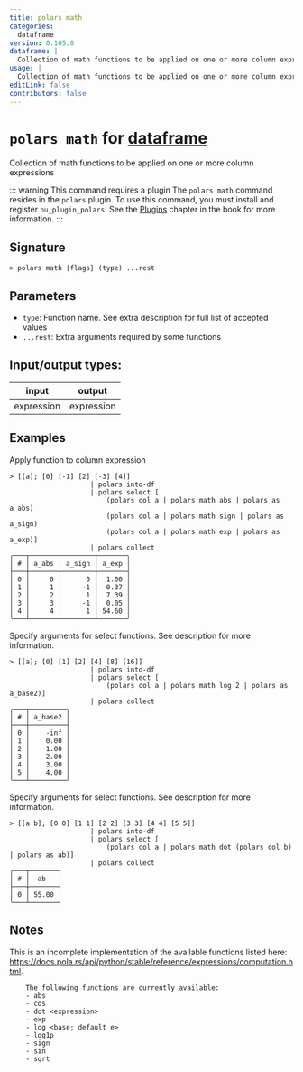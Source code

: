 ```yaml
---
title: polars math
categories: |
  dataframe
version: 0.105.0
dataframe: |
  Collection of math functions to be applied on one or more column expressions
usage: |
  Collection of math functions to be applied on one or more column expressions
editLink: false
contributors: false
---
```

<!-- This file is automatically generated. Please edit the command in https://github.com/nushell/nushell instead. -->

# `polars math` for [dataframe](/commands/categories/dataframe.md)

<div class='command-title'>Collection of math functions to be applied on one or more column expressions</div>

::: warning This command requires a plugin
The `polars math` command resides in the `polars` plugin.
To use this command, you must install and register `nu_plugin_polars`.
See the [Plugins](/book/plugins.html) chapter in the book for more information.
:::


## Signature

```> polars math {flags} (type) ...rest```

## Parameters

 -  `type`: Function name. See extra description for full list of accepted values
 -  `...rest`: Extra arguments required by some functions


## Input/output types:

| input      | output     |
| ---------- | ---------- |
| expression | expression |
## Examples

Apply function to column expression
```nu
> [[a]; [0] [-1] [2] [-3] [4]]
                    | polars into-df
                    | polars select [
                        (polars col a | polars math abs | polars as a_abs)
                        (polars col a | polars math sign | polars as a_sign)
                        (polars col a | polars math exp | polars as a_exp)]
                    | polars collect
╭───┬───────┬────────┬───────╮
│ # │ a_abs │ a_sign │ a_exp │
├───┼───────┼────────┼───────┤
│ 0 │     0 │      0 │  1.00 │
│ 1 │     1 │     -1 │  0.37 │
│ 2 │     2 │      1 │  7.39 │
│ 3 │     3 │     -1 │  0.05 │
│ 4 │     4 │      1 │ 54.60 │
╰───┴───────┴────────┴───────╯

```

Specify arguments for select functions. See description for more information.
```nu
> [[a]; [0] [1] [2] [4] [8] [16]]
                    | polars into-df
                    | polars select [
                        (polars col a | polars math log 2 | polars as a_base2)]
                    | polars collect
╭───┬─────────╮
│ # │ a_base2 │
├───┼─────────┤
│ 0 │    -inf │
│ 1 │    0.00 │
│ 2 │    1.00 │
│ 3 │    2.00 │
│ 4 │    3.00 │
│ 5 │    4.00 │
╰───┴─────────╯

```

Specify arguments for select functions. See description for more information.
```nu
> [[a b]; [0 0] [1 1] [2 2] [3 3] [4 4] [5 5]]
                    | polars into-df
                    | polars select [
                        (polars col a | polars math dot (polars col b) | polars as ab)]
                    | polars collect
╭───┬───────╮
│ # │  ab   │
├───┼───────┤
│ 0 │ 55.00 │
╰───┴───────╯

```

## Notes
This is an incomplete implementation of the available functions listed here: https://docs.pola.rs/api/python/stable/reference/expressions/computation.html.

        The following functions are currently available:
        - abs
        - cos
        - dot <expression>
        - exp
        - log <base; default e>
        - log1p
        - sign
        - sin
        - sqrt
